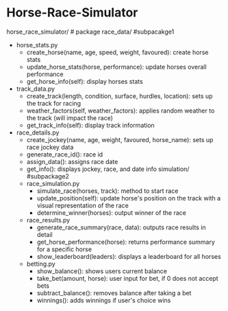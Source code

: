 # Horse-Race-Simulator

horse_race_simulator/ # package
race_data/ #subpacakge1
- horse_stats.py
  - create_horse(name, age, speed, weight, favoured): create horse stats
  - update_horse_stats(horse, performance): update horses overall performance
  - get_horse_info(self): display horses stats
- track_data.py
  - create_track(length, condition, surface, hurdles, location): sets up the track for racing
  - weather_factors(self, weather_factors): applies random weather to the track (will impact the race)
  - get_track_info(self): display track information
- race_details.py
  - create_jockey(name, age, weight, favoured, horse_name): sets up race jockey data
  - generate_race_id(): race id
  - assign_data(): assigns race date
  - get_info(): displays jockey, race, and date info
simulation/ #subpackage2
  - race_simulation.py
    - simulate_race(horses, track): method to start race
    - update_position(self): update horse's position on the track with a visual representation of the race
    - determine_winner(horses): output winner of the race
  - race_results.py
    - generate_race_summary(race, data): outputs race results in detail
    - get_horse_performance(horse): returns performance summary for a specific horse
    - show_leaderboard(leaders): displays a leaderboard for all horses
   - betting.py
     - show_balance(): shows users current balance
     - take_bet(amount, horse): user input for bet, if 0 does not accept bets
     - subtract_balance(): removes balance after taking a bet
     - winnings(): adds winnings if user's choice wins


